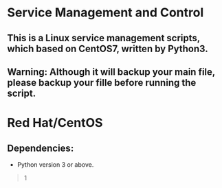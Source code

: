# Service Management and Control

## This is a Linux service management scripts, which based on CentOS7, written by Python3. 
## Warning: Although it will backup your main file, please backup your fille before running the script.

# Red Hat/CentOS

## Dependencies:
+ Python version 3 or above.

>1
>
